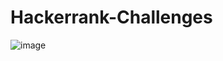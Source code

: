 # Hackerrank-Challenges

![image](https://github.com/Yash22222/Hackerrank-Challenges/assets/97459174/fdb5a770-5e69-4d62-a240-b09d722ca3d8)
